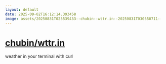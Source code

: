 ```yaml
---
layout: default
date: 2025-09-02T16:12:14.393458
image: assets/20250831T025539433--chubin--wttr.in--20250831T030550711--cropped.png
---
```


# [chubin/wttr.in](https://github.com/chubin/wttr.in)

weather in your terminal with curl
